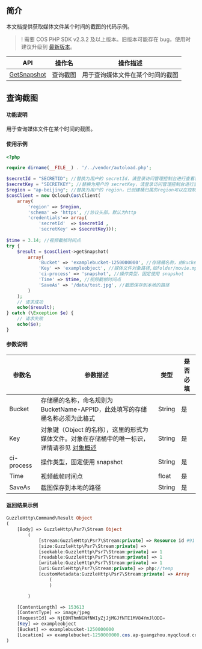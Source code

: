 ## 简介

本文档提供获取媒体文件某个时间的截图的代码示例。
>! 需要 COS PHP SDK v2.3.2 及以上版本。旧版本可能存在 bug，使用时建议升级到 [最新版本](https://github.com/tencentyun/cos-php-sdk-v5/releases/)。
>

| API                        |             操作名                     | 操作描述                                               |
| ------------------------------------------------------------ | --------------------------|---------------------------- |
|   [GetSnapshot](https://intl.cloud.tencent.com/document/product/436/46912)     |  查询截图 |   用于查询媒体文件在某个时间的截图     |

## 查询截图

#### 功能说明

用于查询媒体文件在某个时间的截图。

#### 使用示例

```php
<?php

require dirname(__FILE__) . '/../vendor/autoload.php';

$secretId = "SECRETID"; //替换为用户的 secretId，请登录访问管理控制台进行查看和管理，https://console.cloud.tencent.com/cam/capi
$secretKey = "SECRETKEY"; //替换为用户的 secretKey，请登录访问管理控制台进行查看和管理，https://console.cloud.tencent.com/cam/capi
$region = "ap-beijing"; //替换为用户的 region，已创建桶归属的region可以在控制台查看，https://console.cloud.tencent.com/cos5/bucket
$cosClient = new Qcloud\Cos\Client(
    array(
        'region' => $region,
        'schema' => 'https', //协议头部，默认为http
        'credentials'=> array(
            'secretId'  => $secretId ,
            'secretKey' => $secretKey)));
            
$time = 3.14; //视频截帧时间点
try {
    $result = $cosClient->getSnapshot(
        array(
            'Bucket' => 'examplebucket-1250000000', //存储桶名称，由BucketName-Appid 组成，可以在COS控制台查看 https://console.cloud.tencent.com/cos5/bucket
            'Key' => 'exampleobject', //媒体文件对象路径,如folder/movie.mp4
            'ci-process' => 'snapshot', //操作类型，固定使用 snapshot
            'Time' => $time, //视频截帧时间点
            'SaveAs' => '/data/test.jpg', //截图保存到本地的路径
        )
    );
    // 请求成功
    echo($result);
} catch (\Exception $e) {
    // 请求失败
    echo($e);
}
```

#### 参数说明

| 参数名  | 参数描述                                                     | 类型    | 是否必填 |
| ------- | ------------------------------------------------------------ | ------- | ---- |
| Bucket  | 存储桶的名称，命名规则为 BucketName-APPID，此处填写的存储桶名称必须为此格式 | String  | 是   |
| Key     | 对象键（Object 的名称），这里的形式为媒体文件。对象在存储桶中的唯一标识，详情请参见 [对象概述](https://intl.cloud.tencent.com/document/product/436/13324) | String  | 是   |
| ci-process |  操作类型，固定使用 snapshot| String |是   |
| Time | 视频截帧时间点                                  | float  | 是   |
| SaveAs | 截图保存到本地的路径                             | String  | 是   |


#### 返回结果示例

```php
GuzzleHttp\Command\Result Object
(
    [Body] => GuzzleHttp\Psr7\Stream Object
        (
            [stream:GuzzleHttp\Psr7\Stream:private] => Resource id #91
            [size:GuzzleHttp\Psr7\Stream:private] => 
            [seekable:GuzzleHttp\Psr7\Stream:private] => 1
            [readable:GuzzleHttp\Psr7\Stream:private] => 1
            [writable:GuzzleHttp\Psr7\Stream:private] => 1
            [uri:GuzzleHttp\Psr7\Stream:private] => php://temp
            [customMetadata:GuzzleHttp\Psr7\Stream:private] => Array
                (
                )

        )

    [ContentLength] => 153613
    [ContentType] => image/jpeg
    [RequestId] => NjE0NThmNGNfNWIyZjJjMGJfNTE1MV84YmJlODI=
    [Key] => exampleobject
    [Bucket] => examplebucket-1250000000
    [Location] => examplebucket-1250000000.cos.ap-guangzhou.myqcloud.com/exampleobject
)
```
